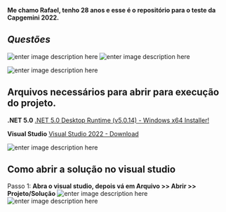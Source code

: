 **Me chamo Rafael, tenho 28 anos e esse é o repositório para o teste da Capgemini 2022.**

## _Questões_
![enter image description here](https://i.imgur.com/10SqnWE.png)
![enter image description here](https://i.imgur.com/oQgi41j.png)

![enter image description here](https://i.imgur.com/KXAt9qb.png)



## Arquivos necessários para abrir para execução do projeto.

**.NET 5.0**  [.NET 5.0 Desktop Runtime (v5.0.14) - Windows x64 Installer!](https://dotnet.microsoft.com/en-us/download/dotnet/thank-you/runtime-desktop-5.0.14-windows-x64-installer)

**Visual Studio**  [Visual Studio 2022 - Download](https://visualstudio.microsoft.com/pt-br/downloads/)

![enter image description here](https://i.imgur.com/WOJcms3.png)


## Como abrir a solução no visual studio

Passo 1:  **Abra o visual studio, depois vá em Arquivo >> Abrir >> Projeto/Solução**
![enter image description here](https://i.imgur.com/hzLqTsr.png)
![enter image description here](https://i.imgur.com/XsME7G8.png)

